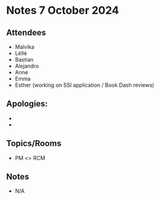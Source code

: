# Notes 7 October 2024

## Attendees 

* Malvika
* Léllé
* Bastian
* Alejandro
* Anne
* Emma
* Esther (working on SSI application / Book Dash reviews)

## Apologies:

* 
* 

## Topics/Rooms

* PM <> RCM

## Notes

* N/A